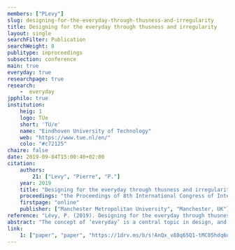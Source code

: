```yaml
---
members: ["PLevy"]
slug: designing-for-the-everyday-through-thusness-and-irregularity
title: Designing for the everyday through thusness and irregularity
layout: single
searchFilter: Publication
searchWeight: 8
publitype: inproceedings
subsection: conference
main: true
everyday: true
researchpage: true
research: 
    -  everyday
jpphilo: true
institution:
    heig: 1
    logo: TUe
    short: 'TU/e'
    name: "Eindhoven University of Technology"
    web: "https://www.tue.nl/en/"
    colo: "#c72125"
chaire: false
date: 2019-09-04T15:00:40+02:00
citation:
    authors:
        21: ["Levy", "Pierre", "P."]
    year: 2019
    title: "Designing for the everyday through thusness and irregularity"
    proceedings: "the Proceedings of 8th International Congress of International Association of Societies of Design Research, IASDR 2019"
    firstpage: "online"
    publisher: ["Manchester Metropolitan University", "Manchester, UK"]
reference: "Lévy, P. (2019). Designing for the everyday through thusness and irregularity. In Proceedings of 8th International Congress of International Association of Societies of Design Research, IASDR 2019. Manchester, UK: Manchester Metropolitan University."
abstract: "The concept of ‘everyday’ is a central topic in design, and this paper argues for more attention and discussion on the everyday than what is currently done in design research. By elaborating what the everyday is, designers can better formulate a perspective on people’s lives and experiences, and therefore can better contribute to the enchantment of the everyday through designing. To contribute to this effort of clarification and enchantment, we first attempt to clarify the concept of everyday and thereafter suggest notions originating from Japanese philosophy to address the everyday in design. The everyday is described mostly through the process of quotidianisation of the unfamiliar towards the familiar. To support designing for the everyday, we propose to focus on Japanese notions: thusness and irregularity. Thusness invites to consider the experience of the here-and-now as being the active relation with the entirety of the world through interaction. Irregularity invites to keep something unexplained in the design, eliciting possibilities of exploration, openness, change, and the shift of perspective. Finally, three relatively practical design concepts, namely micro-considerations, micro-frictions, and (es)sential details, are proposed to support application of thusness and irregularity through design."
link:
    1: ["paper", "paper", "https://1drv.ms/b/s!AnQx_v88q65Q1-tMC05hdq6nDmURXw?e=zo0vTT"]
---
```


